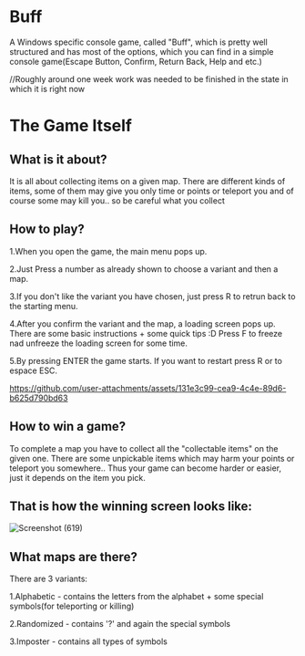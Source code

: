 # Buff
A Windows specific console game, called "Buff", which is pretty well structured and has most of the options, which you can find in a simple console game(Escape Button, Confirm, Return Back, Help and etc.)

//Roughly around one week work was needed to be finished in the state in which it is right now

# The Game Itself

What is it about?
-

It is all about collecting items on a given map. There are different kinds of items, some of them may give you only time or points or teleport you and of course some may kill you.. so be careful what you collect

How to play?
-

1.When you open the game, the main menu pops up. 

2.Just Press a number as already shown to choose a variant and then a map.

3.If you don't like the variant you have chosen, just press R to retrun back to the starting menu.

4.After you confirm the variant and the map, a loading screen pops up. There are some basic instructions + some quick tips :D
Press F to freeze nad unfreeze the loading screen for some time.

5.By pressing ENTER the game starts. If you want to restart press R or to espace ESC.

https://github.com/user-attachments/assets/131e3c99-cea9-4c4e-89d6-b625d790bd63

How to win a game?
-

To complete a map you have to collect all the "collectable items" on the given one. There are some unpickable items which may harm your points or teleport you somewhere.. Thus your game can become harder or easier, just it depends on the item you pick.

That is how the winning screen looks like:
-

![Screenshot (619)](https://github.com/user-attachments/assets/ad952cc3-a6a8-48b3-a1e3-b9590663b6bc)

What maps are there?
-

There are 3 variants:

1.Alphabetic - contains the letters from the alphabet + some special symbols(for teleporting or killing)

2.Randomized - contains '?' and again the special symbols

3.Imposter - contains all types of symbols
